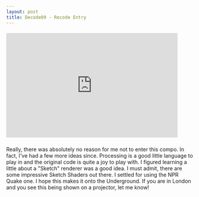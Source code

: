 ```yaml
--- 
layout: post
title: Decode09 - Recode Entry
---
```

####
<iframe src="http://player.vimeo.com/video/9129329" width="460" height="280" frameborder="0" webkitAllowFullScreen mozallowfullscreen allowFullScreen></iframe>

###
Really, there was absolutely no reason for me not to enter this compo. In fact, I've had a few more ideas since. Processing is a good little language to play in and the original code is quite a joy to play with. I figured learning a little about a "Sketch" renderer was a good idea. I must admit, there are some impressive Sketch Shaders out there. I settled for using the NPR Quake one. I hope this makes it onto the Underground. If you are in London and you see this being shown on a projector, let me know!
